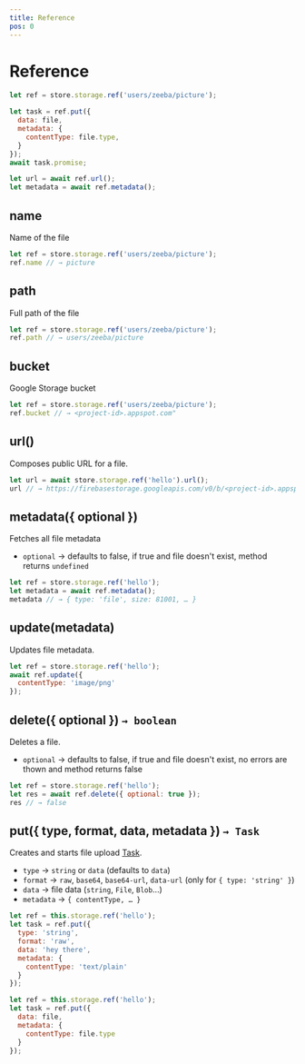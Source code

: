 ```yaml
---
title: Reference
pos: 0
---
```


# Reference


``` javascript
let ref = store.storage.ref('users/zeeba/picture');

let task = ref.put({
  data: file,
  metadata: {
    contentType: file.type,
  }
});
await task.promise;

let url = await ref.url();
let metadata = await ref.metadata();
```

## name

Name of the file

``` javascript
let ref = store.storage.ref('users/zeeba/picture');
ref.name // → picture
```

## path

Full path of the file

``` javascript
let ref = store.storage.ref('users/zeeba/picture');
ref.path // → users/zeeba/picture
```

## bucket

Google Storage bucket

``` javascript
let ref = store.storage.ref('users/zeeba/picture');
ref.bucket // → <project-id>.appspot.com"
```

## url()

Composes public URL for a file.

``` javascript
let url = await store.storage.ref('hello').url();
url // → https://firebasestorage.googleapis.com/v0/b/<project-id>.appspot.com/o/hello?alt=media&token=…
```

## metadata({ optional })

Fetches all file metadata

* `optional` → defaults to false, if true and file doesn't exist, method returns `undefined`

``` javascript
let ref = store.storage.ref('hello');
let metadata = await ref.metadata();
metadata // → { type: 'file', size: 81001, … }
```

## update(metadata)

Updates file metadata.

``` javascript
let ref = store.storage.ref('hello');
await ref.update({
  contentType: 'image/png'
});
```

## delete({ optional }) `→ boolean`

Deletes a file.

* `optional` → defaults to false, if true and file doesn't exist, no errors are thown and method returns false

``` javascript
let ref = store.storage.ref('hello');
let res = await ref.delete({ optional: true });
res // → false
```

## put({ type, format, data, metadata }) `→ Task`

Creates and starts file upload [Task](api/storage/task).

* `type` → `string` or `data` (defaults to `data`)
* `format` → `raw`, `base64`, `base64-url`, `data-url` (only for `{ type: 'string' }`)
* `data` → file data (`string`, `File`, `Blob`…)
* `metadata` → `{ contentType, … }`

``` javascript
let ref = this.storage.ref('hello');
let task = ref.put({
  type: 'string',
  format: 'raw',
  data: 'hey there',
  metadata: {
    contentType: 'text/plain'
  }
});
```

``` javascript
let ref = this.storage.ref('hello');
let task = ref.put({
  data: file,
  metadata: {
    contentType: file.type
  }
});
```
